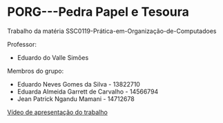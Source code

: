 # PORG---Pedra Papel e Tesoura
Trabalho da matéria SSC0119-Prática-em-Organização-de-Computadoes

Professor:
- Eduardo do Valle Simões
  
Membros do grupo:
- Eduardo Neves Gomes da Silva - 13822710
- Eduarda Almeida Garrett de Carvalho - 14566794
- Jean Patrick Ngandu Mamani - 14712678

[Vídeo de apresentação do trabalho](https://youtu.be/J6x4cMvGlRs)